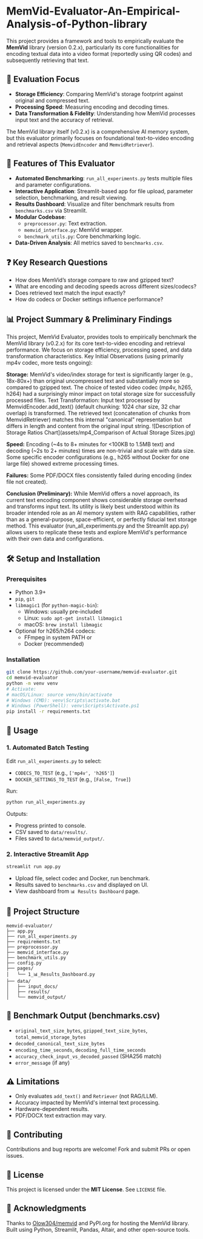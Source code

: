 # MemVid-Evaluator-An-Empirical-Analysis-of-Python-library


This project provides a framework and tools to empirically evaluate the **MemVid** library (version 0.2.x), particularly its core functionalities for encoding textual data into a video format (reportedly using QR codes) and subsequently retrieving that text.

## 📌 Evaluation Focus

- **Storage Efficiency**: Comparing MemVid's storage footprint against original and compressed text.
- **Processing Speed**: Measuring encoding and decoding times.
- **Data Transformation & Fidelity**: Understanding how MemVid processes input text and the accuracy of retrieval.

The MemVid library itself (v0.2.x) is a comprehensive AI memory system, but this evaluator primarily focuses on foundational text-to-video encoding and retrieval aspects (`MemvidEncoder` and `MemvidRetriever`).

## 🚀 Features of This Evaluator

- **Automated Benchmarking**: `run_all_experiments.py` tests multiple files and parameter configurations.
- **Interactive Application**: Streamlit-based app for file upload, parameter selection, benchmarking, and result viewing.
- **Results Dashboard**: Visualize and filter benchmark results from `benchmarks.csv` via Streamlit.
- **Modular Codebase**:
  - `preprocessor.py`: Text extraction.
  - `memvid_interface.py`: MemVid wrapper.
  - `benchmark_utils.py`: Core benchmarking logic.
- **Data-Driven Analysis**: All metrics saved to `benchmarks.csv`.

## ❓ Key Research Questions

- How does MemVid’s storage compare to raw and gzipped text?
- What are encoding and decoding speeds across different sizes/codecs?
- Does retrieved text match the input exactly?
- How do codecs or Docker settings influence performance?

## 📊 Project Summary & Preliminary Findings

This project, MemVid Evaluator, provides tools to empirically benchmark the MemVid library (v0.2.x) for its core text-to-video encoding and retrieval performance. We focus on storage efficiency, processing speed, and data transformation characteristics.
Key Initial Observations (using primarily mp4v codec, more tests ongoing):

**Storage:** MemVid's video/index storage for text is significantly larger (e.g., 18x-80x+) than original uncompressed text and substantially more so compared to gzipped text. The choice of tested video codec (mp4v, h265, h264) had a surprisingly minor impact on total storage size for successfully processed files.
Text Transformation: Input text processed by MemvidEncoder.add_text() (default chunking: 1024 char size, 32 char overlap) is transformed. The retrieved text (concatenation of chunks from MemvidRetriever) matches this internal "canonical" representation but differs in length and content from the original input string.
![Description of Storage Ratios Chart](assets/mp4_Comparison of Actual Storage Sizes.jpg)

**Speed:** Encoding (~4s to 8+ minutes for <100KB to 1.5MB text) and decoding (~2s to 2+ minutes) times are non-trivial and scale with data size. Some specific encoder configurations (e.g., h265 without Docker for one large file) showed extreme processing times.

**Failures:** Some PDF/DOCX files consistently failed during encoding (index file not created).

**Conclusion (Preliminary):** While MemVid offers a novel approach, its current text encoding component shows considerable storage overhead and transforms input text. Its utility is likely best understood within its broader intended role as an AI memory system with RAG capabilities, rather than as a general-purpose, space-efficient, or perfectly fiducial text storage method.
This evaluator (run_all_experiments.py and the Streamlit app.py) allows users to replicate these tests and explore MemVid's performance with their own data and configurations.


## 🛠️ Setup and Installation

### Prerequisites

- Python 3.9+
- `pip`, `git`
- `libmagic1` (for `python-magic-bin`): 
  - Windows: usually pre-included
  - Linux: `sudo apt-get install libmagic1`
  - macOS: `brew install libmagic`
- Optional for h265/h264 codecs:
  - FFmpeg in system PATH or
  - Docker (recommended)

### Installation

```bash
git clone https://github.com/your-username/memvid-evaluator.git
cd memvid-evaluator
python -m venv venv
# Activate:
# macOS/Linux: source venv/bin/activate
# Windows (CMD): venv\Scripts\activate.bat
# Windows (PowerShell): venv\Scripts\Activate.ps1
pip install -r requirements.txt
```

## 🚀 Usage

### 1. Automated Batch Testing

Edit `run_all_experiments.py` to select:
- `CODECS_TO_TEST` (e.g., `['mp4v', 'h265']`)
- `DOCKER_SETTINGS_TO_TEST` (e.g., `[False, True]`)

Run:
```bash
python run_all_experiments.py
```

Outputs:
- Progress printed to console.
- CSV saved to `data/results/`.
- Files saved to `data/memvid_output/`.

### 2. Interactive Streamlit App

```bash
streamlit run app.py
```

- Upload file, select codec and Docker, run benchmark.
- Results saved to `benchmarks.csv` and displayed on UI.
- View dashboard from `📊 Results Dashboard` page.

## 📁 Project Structure

```
memvid-evaluator/
├── app.py
├── run_all_experiments.py
├── requirements.txt
├── preprocessor.py
├── memvid_interface.py
├── benchmark_utils.py
├── config.py
├── pages/
│   └── 1_📊_Results_Dashboard.py
├── data/
│   ├── input_docs/
│   ├── results/
│   └── memvid_output/
```

## 📜 Benchmark Output (benchmarks.csv)

- `original_text_size_bytes`, `gzipped_text_size_bytes`, `total_memvid_storage_bytes`
- `decoded_canonical_text_size_bytes`
- `encoding_time_seconds`, `decoding_full_time_seconds`
- `accuracy_check_input_vs_decoded_passed` (SHA256 match)
- `error_message` (if any)

## ⚠️ Limitations

- Only evaluates `add_text()` and `Retriever` (not RAG/LLM).
- Accuracy impacted by MemVid's internal text processing.
- Hardware-dependent results.
- PDF/DOCX text extraction may vary.

## 🤝 Contributing

Contributions and bug reports are welcome! Fork and submit PRs or open issues.

## 📄 License

This project is licensed under the **MIT License**. See `LICENSE` file.

## 🙏 Acknowledgments

Thanks to [Olow304/memvid](https://github.com/Olow304/memvid) and PyPI.org for hosting the MemVid library.
Built using Python, Streamlit, Pandas, Altair, and other open-source tools.
